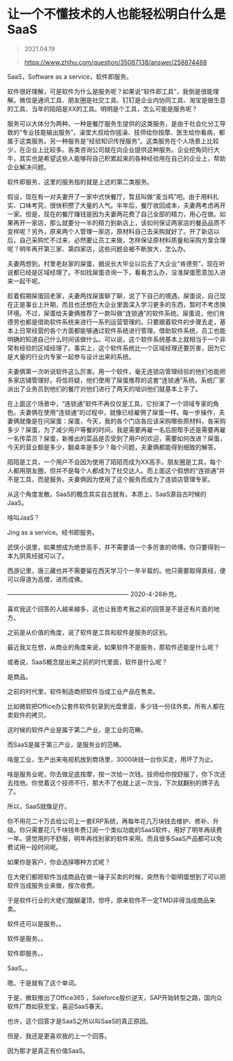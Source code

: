 # 让一个不懂技术的人也能轻松明白什么是SaaS

> 2021.04.19

> https://www.zhihu.com/question/35087138/answer/258874488

SaaS，Software as a service，软件即服务。

软件很好理解，可是软件为什么是服务呢？如果说“软件即工具”，我倒是很能理解。微信是通讯工具、朋友圈是社交工具、钉钉是企业内协同工具、淘宝是做生意的工具、当年的陌陌是XX的工具。明明是个工具，怎么可能是服务呢？

服务可以大体分为两种。一种是餐厅服务生提供的这类服务，是由于社会化分工导致的“专业技能输出服务”。澡堂大叔给你搓澡、技师给你按摩、医生给你看病，都属于这类服务。另一种服务是“经验知识传授服务”。这类服务在个人场景上比较少，在企业上比较多。各类咨询公司就在向企业提供这种服务。企业挖角同行大牛，其实也是希望这些人能够将自己积累起来的各种经验用在自己的企业上，帮助企业解决问题。

软件即服务，这里的服务指的就是上述的第二类服务。

假设，现在有一对夫妻开了一家中式快餐厅，暂且叫做“麦当鸡”吧。由于用料扎实、口味考究，很快积攒了大量的人气。半年后，餐厅收回成本，夫妻两考虑再开一家。但是，现在的餐厅赚钱是因为夫妻两花费了自己全部的精力，用心在做。如果再开一家店，那么就要分一半的精力到新店上，该如何保证两家店的餐品品质不变样呢？另外，原来两个人管理一家店，原材料自己去采购就好了。开了新店以后，自己采购忙不过来，必然要让员工来做，怎样保证原材料质量和采购方案合理呢？明年再开第三家、第四家店，这些问题会被不断放大，怎么办。

夫妻两想到，村里老赵家的屎蛋，据说长大毕业以后去了大企业“肯德劳”，现在听说都已经是区域经理了。不如找屎蛋咨询一下，看看怎么办，没准屎蛋愿意加入进来一起干呢。

趁着假期屎蛋回老家，夫妻两找屎蛋聊了聊，说了下自己的境遇。屎蛋说，自己现在正是事业上升期，而且也还想在大企业里面深入学习更多的东西，暂时不考虑换环境。不过，屎蛋给夫妻俩推荐了一款叫做“连锁通”的软件系统。屎蛋说，他们肯德劳也都是借助软件系统来进行一系列运营管理的。只要跟着软件的步骤去走，基本上日常经营的各个方面都能够通过软件系统进行管理。借助软件系统，员工也能明确的知道自己什么时间该做什么。可以说，这个软件系统基本上就相当于一个非常有经验的区域经理了。事实上，这个软件系统比一个区域经理还要厉害，因为它是大量的行业内专家一起参与设计出来的系统。

夫妻俩第一次听说软件这么厉害。用一个软件，毫无连锁店管理经验的他们也能把多家店铺管理好。将信将疑，他们使用了屎蛋推荐的这套“连锁通”系统。系统厂家派出了业务员到他们的餐厅对他们进行了两天的培训他们就基本上手了。

在上面这个场景中，“连锁通”软件不再仅仅是工具，它扮演了一个领域专家的角色。夫妻俩在使用“连锁通”的过程中，就像已经雇佣了屎蛋一样。每一步操作，夫妻俩就像是在问屎蛋：屎蛋，今天，我的各个门店各应该采购哪些原材料，各采购多少？屎蛋，为了减少用户等餐的时间，我是需要再雇一名后厨帮手还是需要再雇一名传菜员？屎蛋，新推出的菜品是否受到了用户的欢迎，需要如何改进？屎蛋，今天的营业额是多少，翻桌率是多少？每个问题，夫妻俩都能得到细致的解答。

陌陌是工具，一个用户不会因为使用了陌陌而成为XX高手。朋友圈是工具，每个人都用朋友圈，但并不是每个人都成为了社交达人。而上面这个假想的“连锁通”并不是工具，而是服务。夫妻俩因为使用了这个服务而成为了连锁店管理专家。

从这个角度发散。SaaS的概念其实自古就有。本质上，SaaS源自古时候的JaaS。

啥叫JaaS？

Jing as a service。经书即服务。

武侠小说里，如果想成为绝世高手，并不需要请一个多厉害的师傅。你只要得到一本九阴真经就可以了。

西游记里，唐三藏也并不需要留在西天学习个一年半载的。他只需要取得真经，便可以得道为高僧，进而成佛。

————————————————————
2020-4-28补充。

喜欢我这个回答的人越来越多，这也让我思考我之前的回答是不是还有片面的地方。

之前是从价值的角度，说了软件是工具和软件是服务的区别。

最近我又在想，从商业的角度来说，如果软件不是服务，那软件还能是什么呢？

或者说，SaaS概念提出来之前的时代里面，软件是什么呢？

是商品。

之前的时代里，软件制造商把软件当成工业产品在售卖。

比如微软把Office办公套件软件刻录到光盘里面，多少钱一份往外卖。所有人都在卖软件的拷贝。

这时候的软件产业是属于第二产业，是工业的范畴。

而SaaS是属于第三产业，是服务业的范畴。

啥是工业，生产出来电视机放到商场里，3000块钱一台你买走，用坏了为止。

啥是服务业呢，你去做足底按摩，按一次给一次钱。技师给你按舒服了，你下次还去找他。你觉着这个技师不行，那大不了也就上这一次当，下次就翻别的牌子去了。

所以，SaaS就像足疗。

你不用花二十万去给公司上一套ERP系统，再每年花几万块钱去维护、修补、升级。你只需要花几千块钱年费订阅一个类似功能的SaaS软件，用好了明年再续费一年。感觉用的不舒服，明年再找别家的软件来用。而且很多SaaS产品都可以免费试用一段时间呢。

如果你是客户，你会选择哪种方式呢？

在大佬们都把软件当成商品在做一锤子买卖的时候，突然有个聪明蛋想到了可以把软件当成服务业来做，按次收费。

于是软件行业的大佬们醍醐灌顶，惊呼，原来软件不一定TMD非得当成商品来卖。

软件还可以是服务。。

软件是服务。。

软件即服务。。

SaaS。。

嗯。于是就有了这个单词。

于是，微软推出了Office365 ，Saleforce股价逆天，SAP开始转型之路，国内众软件厂商如获至宝，喜迎SaaS春天。

也许，这个回答才是SaaS之所以叫SaaS的真正原因。

但是，我还是更喜欢我的上一个回答。

因为那才是真正有价值SaaS。

